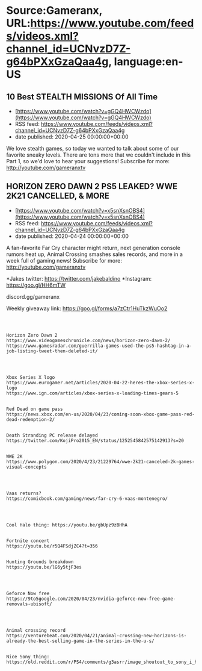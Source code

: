 # Source:Gameranx, URL:https://www.youtube.com/feeds/videos.xml?channel_id=UCNvzD7Z-g64bPXxGzaQaa4g, language:en-US

## 10 Best STEALTH MISSIONS Of All Time
 - [https://www.youtube.com/watch?v=gGQ4HWCWzdo](https://www.youtube.com/watch?v=gGQ4HWCWzdo)
 - RSS feed: https://www.youtube.com/feeds/videos.xml?channel_id=UCNvzD7Z-g64bPXxGzaQaa4g
 - date published: 2020-04-25 00:00:00+00:00

We love stealth games, so today we wanted to talk about some of our favorite sneaky levels.
There are tons more that we couldn't include in this Part 1, so we'd love to hear your suggestions!
Subscribe for more: http://youtube.com/gameranxtv

## HORIZON ZERO DAWN 2 PS5 LEAKED? WWE 2K21 CANCELLED, & MORE
 - [https://www.youtube.com/watch?v=x5snXsnOBS4](https://www.youtube.com/watch?v=x5snXsnOBS4)
 - RSS feed: https://www.youtube.com/feeds/videos.xml?channel_id=UCNvzD7Z-g64bPXxGzaQaa4g
 - date published: 2020-04-24 00:00:00+00:00

A fan-favorite Far Cry character might return, next generation console rumors heat up, Animal Crossing smashes sales records, and more in a week full of gaming news!
Subscribe for more: http://youtube.com/gameranxtv 

*Jakes twitter: https://twitter.com/jakebaldino 
*Instagram: https://goo.gl/HH6mTW 

 discord.gg/gameranx 

 Weekly giveaway link: https://goo.gl/forms/a7zCtr1HuTkzWuOo2 



 ~~~~STORIES~~~~



Horizon Zero Dawn 2
https://www.videogameschronicle.com/news/horizon-zero-dawn-2/
https://www.gamesradar.com/guerrilla-games-used-the-ps5-hashtag-in-a-job-listing-tweet-then-deleted-it/




Xbox Series X logo
https://www.eurogamer.net/articles/2020-04-22-heres-the-xbox-series-x-logo
https://www.ign.com/articles/xbox-series-x-loading-times-gears-5


Red Dead on game pass
https://news.xbox.com/en-us/2020/04/23/coming-soon-xbox-game-pass-red-dead-redemption-2/


Death Stranding PC release delayed
https://twitter.com/KojiPro2015_EN/status/1252545842575142913?s=20


WWE 2K
https://www.polygon.com/2020/4/23/21229764/wwe-2k21-canceled-2k-games-visual-concepts




Vaas returns?
https://comicbook.com/gaming/news/far-cry-6-vaas-montenegro/




Cool Halo thing: https://youtu.be/gbUpz9zBHhA


Fortnite concert
https://youtu.be/r5Q4FSdjZC4?t=356


Hunting Grounds breakdown
https://youtu.be/lG6y5tjF3es




Geforce Now free
https://9to5google.com/2020/04/23/nvidia-geforce-now-free-game-removals-ubisoft/




Animal crossing record
https://venturebeat.com/2020/04/21/animal-crossing-new-horizons-is-already-the-best-selling-game-in-the-series-in-the-u-s/


Nice Sony thing:
https://old.reddit.com/r/PS4/comments/g3asrr/image_shoutout_to_sony_i_had_to_send_my_baby_out/

